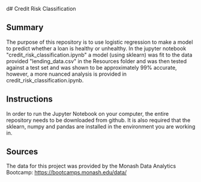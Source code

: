 d# Credit Risk Classification

## Summary 

The purpose of this repository is to use logistic regression to make a model to predict whether a loan is healthy or unhealthy. In the jupyter notebook "credit_risk_classification.ipynb" a model (using sklearn) was fit to the data provided "lending_data.csv" in the Resources folder and was then tested against a test set and was shown to be approximately 99% accurate, however, a more nuanced analysis is provided in credit_risk_classification.ipynb.

## Instructions

In order to run the Jupyter Notebook on your computer, the entire repository needs to be downloaded from github. It is also required that the sklearn, numpy and pandas are installed in the environment you are working in.

## Sources

The data for this project was provided by the Monash Data Analytics Bootcamp: https://bootcamps.monash.edu/data/
